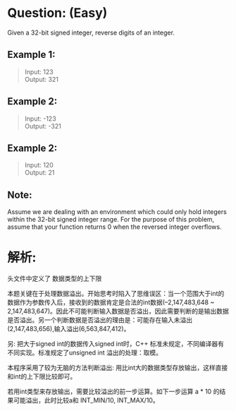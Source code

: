 # Question: (Easy)

Given a 32-bit signed integer, reverse digits of an integer.

## Example 1:

>Input: 123 <br>
>Output: 321

## Example 2:

>Input: -123 <br>
>Output: -321

## Example 2:

>Input: 120 <br>
>Output: 21

## Note:

Assume we are dealing with an environment which could only hold integers within the 32-bit signed integer range. 
For the purpose of this problem, assume that your function returns 0 when the reversed integer overflows.

# 解析:

<climit> 头文件中定义了 数据类型的上下限

本题关键在于处理数据溢出。开始思考时陷入了思维误区：当一个范围大于int的数据作为参数传入后，接收到的数据肯定是合法的int数据(–2,147,483,648 ~ 2,147,483,647)。因此不可能判断输入数据是否溢出，因此需要判断的是输出数据是否溢出。另一个判断数据是否溢出的理由是：可能存在输入未溢出(2,147,483,656),输入溢出(6,563,847,412)。

另: 把大于signed int的数据传入signed int时，C++ 标准未规定，不同编译器有不同实现。标准规定了unsigned int 溢出的处理：取模。

本程序采用了较为无脑的方法判断溢出: 用比int大的数据类型存放输出，这样直接和int的上下限比较即可。

若用int类型来存放输出，需要比较溢出的前一步运算。如下一步运算 a * 10 的结果可能溢出，此时比较a和 INT_MIN/10, INT_MAX/10。 
